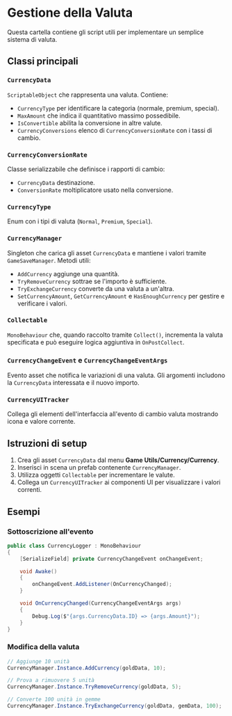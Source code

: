 # Gestione della Valuta

Questa cartella contiene gli script utili per implementare un semplice sistema di valuta.

## Classi principali

### `CurrencyData`
`ScriptableObject` che rappresenta una valuta. Contiene:
- `CurrencyType` per identificare la categoria (normale, premium, special).
- `MaxAmount` che indica il quantitativo massimo possedibile.
- `IsConvertible` abilita la conversione in altre valute.
- `CurrencyConversions` elenco di `CurrencyConversionRate` con i tassi di cambio.

### `CurrencyConversionRate`
Classe serializzabile che definisce i rapporti di cambio:
- `CurrencyData` destinazione.
- `ConversionRate` moltiplicatore usato nella conversione.

### `CurrencyType`
Enum con i tipi di valuta (`Normal`, `Premium`, `Special`).

### `CurrencyManager`
Singleton che carica gli asset `CurrencyData` e mantiene i valori tramite `GameSaveManager`.
Metodi utili:
- `AddCurrency` aggiunge una quantità.
- `TryRemoveCurrency` sottrae se l'importo è sufficiente.
- `TryExchangeCurrency` converte da una valuta a un'altra.
- `SetCurrencyAmount`, `GetCurrencyAmount` e `HasEnoughCurrency` per gestire e verificare i valori.

### `Collectable`
`MonoBehaviour` che, quando raccolto tramite `Collect()`, incrementa la valuta specificata e può eseguire logica aggiuntiva in `OnPostCollect`.

### `CurrencyChangeEvent` e `CurrencyChangeEventArgs`
Evento asset che notifica le variazioni di una valuta. Gli argomenti includono la `CurrencyData` interessata e il nuovo importo.

### `CurrencyUITracker`
Collega gli elementi dell'interfaccia all'evento di cambio valuta mostrando icona e valore corrente.

## Istruzioni di setup
1. Crea gli asset `CurrencyData` dal menu **Game Utils/Currency/Currency**.
2. Inserisci in scena un prefab contenente `CurrencyManager`.
3. Utilizza oggetti `Collectable` per incrementare le valute.
4. Collega un `CurrencyUITracker` ai componenti UI per visualizzare i valori correnti.

## Esempi

### Sottoscrizione all'evento
```cs
public class CurrencyLogger : MonoBehaviour
{
    [SerializeField] private CurrencyChangeEvent onChangeEvent;

    void Awake()
    {
        onChangeEvent.AddListener(OnCurrencyChanged);
    }

    void OnCurrencyChanged(CurrencyChangeEventArgs args)
    {
        Debug.Log($"{args.CurrencyData.ID} => {args.Amount}");
    }
}
```

### Modifica della valuta
```cs
// Aggiunge 10 unità
CurrencyManager.Instance.AddCurrency(goldData, 10);

// Prova a rimuovere 5 unità
CurrencyManager.Instance.TryRemoveCurrency(goldData, 5);

// Converte 100 unità in gemme
CurrencyManager.Instance.TryExchangeCurrency(goldData, gemData, 100);
```
